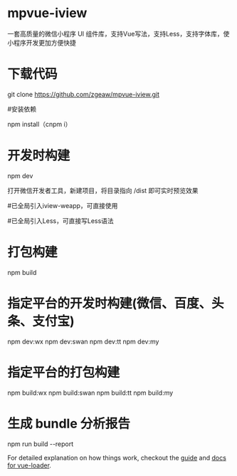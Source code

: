 # mpvue-iview

一套高质量的微信小程序 UI 组件库，支持Vue写法，支持Less，支持字体库，使小程序开发更加方便快捷


# 下载代码

git clone https://github.com/zgeaw/mpvue-iview.git

#安装依赖

npm install（cnpm i）

# 开发时构建

npm dev


打开微信开发者工具，新建项目，将目录指向 /dist 即可实时预览效果


#已全局引入iview-weapp，可直接使用


#已全局引入Less，可直接写Less语法


# 打包构建

npm build


# 指定平台的开发时构建(微信、百度、头条、支付宝)

npm dev:wx
npm dev:swan
npm dev:tt
npm dev:my

# 指定平台的打包构建

npm build:wx
npm build:swan
npm build:tt
npm build:my

# 生成 bundle 分析报告

npm run build --report


For detailed explanation on how things work, checkout the [guide](http://vuejs-templates.github.io/webpack/) and [docs for vue-loader](http://vuejs.github.io/vue-loader).
